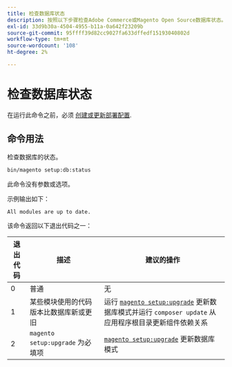 ```yaml
---
title: 检查数据库状态
description: 按照以下步骤检查Adobe Commerce或Magento Open Source数据库状态。
exl-id: 33d9b30a-4504-4955-b11a-0a642f23209b
source-git-commit: 95ffff39d82cc9027fa633dffedf15193040802d
workflow-type: tm+mt
source-wordcount: '108'
ht-degree: 2%

---
```


# 检查数据库状态

在运行此命令之前，必须 [创建或更新部署配置](deployment.md).

## 命令用法

检查数据库的状态。

```bash
bin/magento setup:db:status
```

此命令没有参数或选项。

示例输出如下：

```terminal
All modules are up to date.
```

该命令返回以下退出代码之一：

| 退出代码 | 描述 | 建议的操作 |
|--------------|--------------|---------------|
| 0 | 普通 | 无 |
| 1 | 某些模块使用的代码版本比数据库新或更旧 | 运行 [`magento setup:upgrade`](database-upgrade.md) 更新数据库模式并运行 `composer update` 从应用程序根目录更新组件依赖关系 |
| 2 | `magento setup:upgrade` 为必填项 | [`magento setup:upgrade`](database-upgrade.md) 更新数据库模式 |
